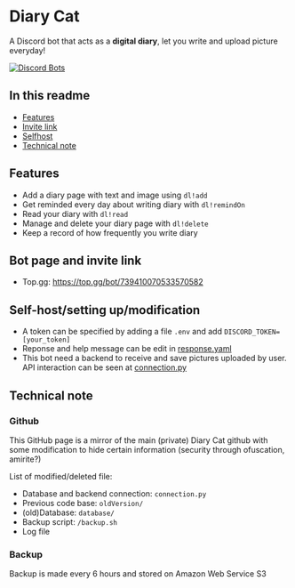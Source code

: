 # Diary Cat
A Discord bot that acts as a **digital diary**, let you write and upload picture everyday!

[![Discord Bots](https://top.gg/api/widget/739410070533570582.svg)](https://top.gg/bot/739410070533570582)

## In this readme
* [Features](#Features)
* [Invite link](#Bot-page-and-invite-link)
* [Selfhost](#Self--hostsetting-upmodification)
* [Technical note](#Technical-note)

## Features
- Add a diary page with text and image using `dl!add`
- Get reminded every day about writing diary with `dl!remindOn`
- Read your diary with `dl!read`
- Manage and delete your diary page with `dl!delete`
- Keep a record of how frequently you write diary

## Bot page and invite link
- Top.gg: https://top.gg/bot/739410070533570582

## Self-host/setting up/modification
- A token can be specified by adding a file `.env` and add `DISCORD_TOKEN=[your_token]`
- Reponse and help message can be edit in [response.yaml](response.yaml)
- This bot need a backend to receive and save pictures uploaded by user. API interaction can be seen at [connection.py](connection.py#L239)


## Technical note
### Github
This GitHub page is a mirror of the main (private) Diary Cat github with some modification to hide certain information (security through ofuscation, amirite?)

List of modified/deleted file:
- Database and backend connection: `connection.py`
- Previous code base: `oldVersion/`
- (old)Database: `database/`
- Backup script: `/backup.sh`
- Log file

### Backup
Backup is made every 6 hours and stored on Amazon Web Service S3